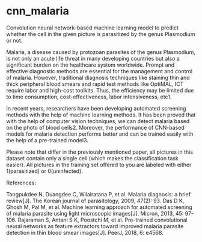 # cnn_malaria

Convolution neural network-based machine learning model to predict whether the cell in the given picture is parasitized by the genus Plasmodium or not.

Malaria, a disease caused by protozoan parasites of the genus Plasmodium, is not only an acute life threat in many developing countries but also a significant burden on the healthcare system worldwide.  Prompt and effective diagnostic methods are essential for the management and control of malaria. However, traditional diagnosis techniques like staining thin and thick peripheral blood smears and rapid test methods like OptiMAL, ICT require labor and high-cost toolkits. Thus, the efficiency may be limited due to time consumption, cost-effectiveness, labor intensiveness, etc1.

 

In recent years, researchers have been developing automated screening methods with the help of machine learning methods. It has been proved that with the help of computer vision techniques, we can detect malaria based on the photo of blood cells2. Moreover, the performance of CNN-based models for malaria detection performs better and can be trained easily with the help of a pre-trained model3.

 

Please note that differ in the previously mentioned paper, all pictures in this dataset contain only a single cell (which makes the classification task easier). All pictures in the training set offered to you are labeled with either 1(parasitized) or 0(uninfected). 

 

References:

Tangpukdee N, Duangdee C, Wilairatana P, et al. Malaria diagnosis: a brief review[J]. The Korean journal of parasitology, 2009, 47(2): 93.
Das D K, Ghosh M, Pal M, et al. Machine learning approach for automated screening of malaria parasite using light microscopic images[J]. Micron, 2013, 45: 97-106.
Rajaraman S, Antani S K, Poostchi M, et al. Pre-trained convolutional neural networks as feature extractors toward improved malaria parasite detection in thin blood smear images[J]. PeerJ, 2018, 6: e4568.